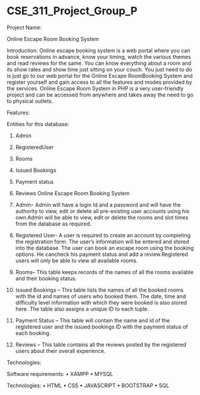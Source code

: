 # CSE_311_Project_Group_P
Project Name:

Online Escape Room Booking System

Introduction:
Online escape booking system is a web portal where you can book reservations in advance, know your  timing, watch the various themes and read reviews for the same.
You can know everything about a room and its show rates and show time just sitting on your couch.
You just need to do is just go to our web portal for the Online Escape RoomBooking System and register yourself and gain access to all the features and  modes provided by the services.
Online Escape Room System in PHP is a very user-friendly project and can be accessed from anywhere and takes away the need to go to physical outlets.


Features:

Entities for this database:

1.	Admin 
2.	RegisteredUser
3.	Rooms
4.	Issued Bookings
5.	Payment status
6.	Reviews
Online Escape Room Booking System


1.  Admin- Admin will have a login Id and a password and will have the authority to view, edit or delete all pre-existing user accounts using his own.Admin will be able to view, edit or delete the rooms and slot times from the database as required.

2. Registered User- A user is required to create an account by completing the registration form. The user’s information will be entered and stored into the database. The user can book an escape room using the booking options. He cancheck his payment status and add a review.Registered users will only be able to view all available rooms.

3. Rooms– This table keeps records of the names of all the rooms available and their booking status.

4. Issued Bookings  – This table lists the names of all the booked rooms with the id  and names of users who booked them. The date, time and difficulty level information with which they were booked is also stored here. The table also assigns a unique ID to each tuple.

5. Payment Status – This table will contain the name and id of the registered user and the issued bookings ID with the payment status of each booking.
6. Reviews – This table contains all the reviews posted by the registered users about their overall experience.

Technologies:

Software requirements:
•	XAMPP
•	MYSQL

Technologies:
•	HTML
•	CSS
•	JAVASCRIPT
•	BOOTSTRAP
•	SQL









